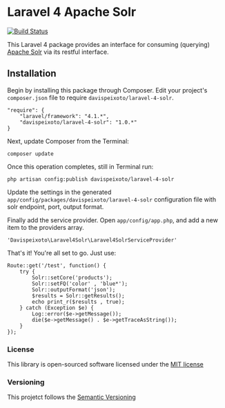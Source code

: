 Laravel 4 Apache Solr
=====================

[![Build Status](https://travis-ci.org/davispeixoto/Laravel-4-Solr.svg?branch=master)](https://travis-ci.org/davispeixoto/Laravel-4-Solr)

This Laravel 4 package provides an interface for consuming (querying) [Apache Solr](https://lucene.apache.org/solr/) via its restful interface.

Installation
------------

Begin by installing this package through Composer. Edit your project's `composer.json` file to require `davispeixoto/laravel-4-solr`.

	"require": {
		"laravel/framework": "4.1.*",
		"davispeixoto/laravel-4-solr": "1.0.*"
	}

Next, update Composer from the Terminal:

    composer update

Once this operation completes, still in Terminal run:

	php artisan config:publish davispeixoto/laravel-4-solr
	
Update the settings in the generated `app/config/packages/davispeixoto/laravel-4-solr` configuration file with solr endpoint, port, output format.

Finally add the service provider. Open `app/config/app.php`, and add a new item to the providers array.

    'Davispeixoto\Laravel4Solr\Laravel4SolrServiceProvider'

That's it! You're all set to go. Just use:

    Route::get('/test', function() {
		try {
	    	Solr::setCore('products');
	    	Solr::setFQ('color' , 'blue*');
	    	Solr::outputFormat('json');
	    	$results = Solr::getResults();
	    	echo print_r($results , true);
		} catch (Exception $e) {
			Log::error($e->getMessage());
			die($e->getMessage() . $e->getTraceAsString());
		}
    });

### License

This library is open-sourced software licensed under the [MIT license](http://opensource.org/licenses/MIT)

### Versioning

This projetct follows the [Semantic Versioning](http://semver.org/)
